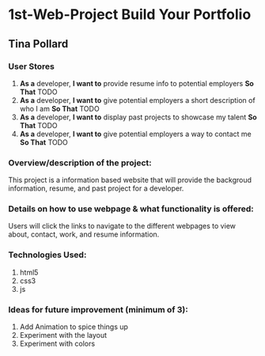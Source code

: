 # 1st-Web-Project Build Your Portfolio


## Tina Pollard

### User Stores

1. **As a** developer, **I want to** provide resume info to potential employers **So That** TODO
2. **As a** developer, **I want to** give potential employers a short description of who I am **So That** TODO
3. **As a** developer, **I want to** display past projects to showcase my talent **So That** TODO
4. **As a** developer, **I want to** give potential employers a way to contact me **So That** TODO 


### Overview/description of the project:

This project is a information based website that will provide the backgroud information, resume, and past project for a developer.

### Details on how to use webpage & what functionality is offered:
    
Users will click the links to navigate to the different webpages to view about, contact, work, and resume information.

### Technologies Used: 

1. html5
2. css3
3. js

### Ideas for future improvement (minimum of 3):

1. Add Animation to spice things up 
2. Experiment with the layout
3. Experiment with colors 

